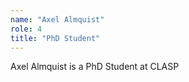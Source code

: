 ```yaml
---
name: "Axel Almquist"
role: 4 
title: "PhD Student"
---
```

Axel Almquist is a PhD Student at CLASP
